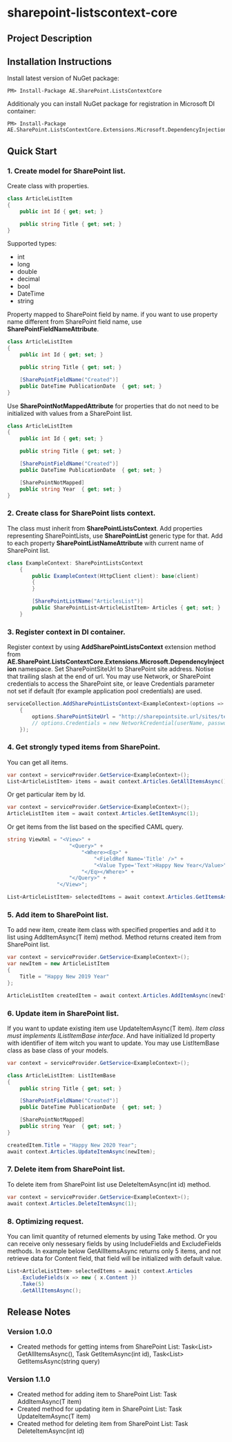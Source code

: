 # sharepoint-listscontext-core

## Project Description


## Installation Instructions

Install latest version of NuGet package:
```
PM> Install-Package AE.SharePoint.ListsContextCore
```

Additionaly you can install NuGet package for registration in Microsoft DI container:
```
PM> Install-Package AE.SharePoint.ListsContextCore.Extensions.Microsoft.DependencyInjection
```

## Quick Start

### 1. Create model for SharePoint list.

Create class with properties.

```csharp
class ArticleListItem
{        
    public int Id { get; set; }

    public string Title { get; set; }
}
```

Supported types:
* int
* long
* double
* decimal
* bool
* DateTime
* string

Property mapped to SharePoint field by name.
if you want to use property name different from SharePoint field name, use **SharePointFieldNameAttribute**.
```csharp
class ArticleListItem
{        
    public int Id { get; set; }

    public string Title { get; set; }

    [SharePointFieldName("Created")]
    public DateTime PublicationDate  { get; set; }
}
```

Use **SharePointNotMappedAttribute** for properties that do not need to be initialized with values from a SharePoint list.

```csharp
class ArticleListItem
{        
    public int Id { get; set; }

    public string Title { get; set; }

    [SharePointFieldName("Created")]
    public DateTime PublicationDate  { get; set; }

    [SharePointNotMapped]
    public string Year  { get; set; }
}
```

### 2. Create class for SharePoint lists context.

The class must inherit from **SharePointListsContext**.
Add properties representing SharePointLists, use **SharePointList<T>** generic type for that.
Add to each property **SharePointListNameAttribute** with current name of SharePoint list.

```csharp
class ExampleContext: SharePointListsContext
    {
        public ExampleContext(HttpClient client): base(client)
        {            
        }

        [SharePointListName("ArticlesList")]
        public SharePointList<ArticleListItem> Articles { get; set; }
    }
```

### 3. Register context in DI container.

Register context by using **AddSharePointListsContext<T>** extension method from **AE.SharePoint.ListsContextCore.Extensions.Microsoft.DependencyInjection** namespace.
Set SharePointSiteUrl to SharePoint site address. Notise that trailing slash at the end of url.
You may use Network, or SharePoint credentials to access the SharePoint site, or leave Credentials parameter not set if default (for example application pool credentials) are used.

```csharp
serviceCollection.AddSharePointListsContext<ExampleContext>(options =>
    {
        options.SharePointSiteUrl = "http://sharepointsite.url/sites/test-site/";
        // options.Credentials = new NetworkCredential(userName, password);
    });
```

### 4. Get strongly typed items from SharePoint.

You can get all items.

```csharp
var context = serviceProvider.GetService<ExampleContext>();
List<ArticleListItem> items = await context.Articles.GetAllItemsAsync();
```

Or get particular item by Id.

```csharp
var context = serviceProvider.GetService<ExampleContext>();
ArticleListItem item = await context.Articles.GetItemAsync(1);
```

Or get items from the list based on the specified CAML query.

```csharp
string ViewXml = "<View>" +
                    "<Query>" +
                        "<Where><Eq>" +
                            "<FieldRef Name='Title' />" +
                            "<Value Type='Text'>Happy New Year</Value>" +
                        "</Eq></Where>" +
                    "</Query>" +
                "</View>";

List<ArticleListItem> selectedItems = await context.Articles.GetItemsAsync(ViewXml);
```
### 5. Add item to SharePoint list.
To add new item, create item class with specified properties and add it to list using AddItemAsync(T item) method.
Method returns created item from SharePoint list.

```csharp
var context = serviceProvider.GetService<ExampleContext>();
var newItem = new ArticleListItem
{
    Title = "Happy New 2019 Year"
};

ArticleListItem createdItem = await context.Articles.AddItemAsync(newItem);
```

### 6. Update item in SharePoint list.
If you want to update existing item use UpdateItemAsync(T item).
*Item class must implements IListItemBase interface*. And have initialized Id property with identifier of item witch you want to update.
You may use ListItemBase class as base class of your models.

```csharp
var context = serviceProvider.GetService<ExampleContext>();

class ArticleListItem: ListItemBase
{
    public string Title { get; set; }

    [SharePointFieldName("Created")]
    public DateTime PublicationDate  { get; set; }

    [SharePointNotMapped]
    public string Year  { get; set; }
}

createdItem.Title = "Happy New 2020 Year";
await context.Articles.UpdateItemAsync(newItem);
```

### 7. Delete item from SharePoint list.

To delete item from SharePoint list use DeleteItemAsync(int id) method.

```csharp
var context = serviceProvider.GetService<ExampleContext>();
await context.Articles.DeleteItemAsync(1);
```

### 8. Optimizing request.

You can limit quantity of returned elements by using Take method.
Or you can receive only nessesary fields by using IncludeFields and ExcludeFields methods.
In example below GetAllItemsAsync returns only 5 items, and not retrieve data for Content field, that field will be initialized with default value.

```csharp
List<ArticleListItem> selectedItems = await context.Articles
    .ExcludeFields(x => new { x.Content })
    .Take(5)
    .GetAllItemsAsync();
```



## Release Notes

### Version 1.0.0
- Created methods for getting intems from SharePoint List: Task<List<T>> GetAllItemsAsync(), Task<T> GetItemAsync(int id), Task<List<T>> GetItemsAsync(string query)

### Version 1.1.0
- Created method for adding item to SharePoint List: Task<T> AddItemAsync(T item)
- Created method for updating item in SharePoint List: Task UpdateItemAsync(T item)
- Created method for deleting item from SharePoint List: Task DeleteItemAsync(int id)
